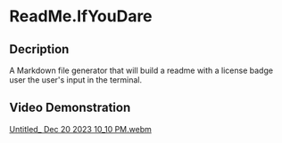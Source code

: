 # ReadMe.IfYouDare
## Decription
A Markdown file generator that will build a readme with a license badge user the user's input in the terminal.

## Video Demonstration
[Untitled_ Dec 20 2023 10_10 PM.webm](https://github.com/RachaelKStokes/ReadMe.IfYouDare/assets/146143206/e3fe610e-ea6c-4b73-8330-a2514730adbe)
